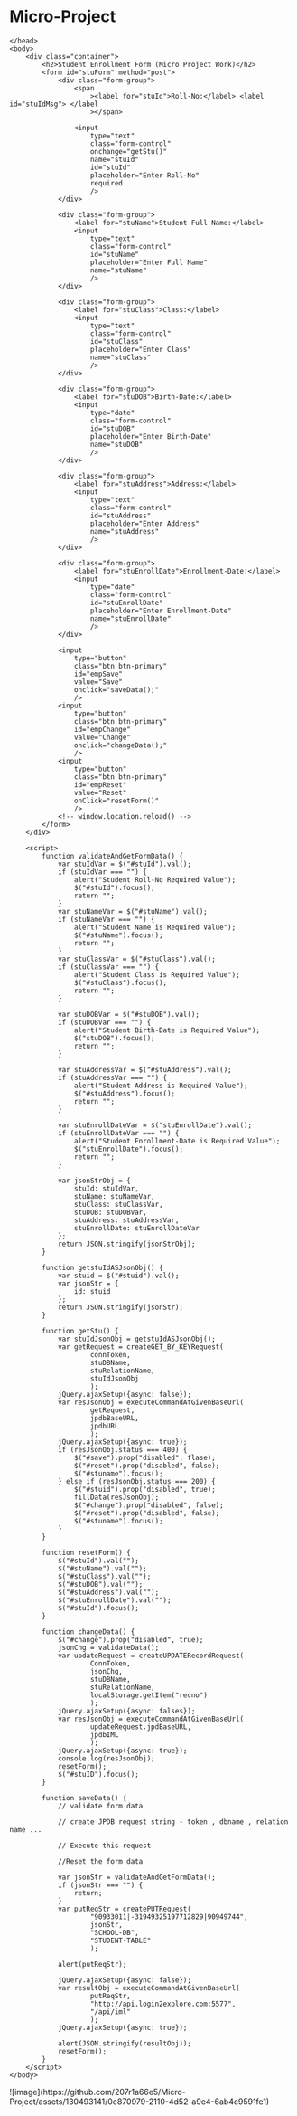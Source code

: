 # Micro-Project
<!DOCTYPE html>
<html lang="en">
    <head>
        <title>Micro Project Work</title>
        <meta charset="utf-8" />
        <meta name="viewport" content="width=device-width, initial-scale=1" />
        <link
            rel="stylesheet"
            href="https://maxcdn.bootstrapcdn.com/bootstrap/3.4.1/css/bootstrap.min.css">
        <script src="https://ajax.googleapis.com/ajax/libs/jquery/3.5.1/jquery.min.js"></script>
        <script src="https://maxcdn.bootstrapcdn.com/bootstrap/3.4.1/js/bootstrap.min.js"></script>
        <script src="http://login2explore.com/jpdb/resources/js/0.0.3/jpdb-commons.js"></script>

    </head>
    <body>
        <div class="container">
            <h2>Student Enrollment Form (Micro Project Work)</h2>
            <form id="stuForm" method="post">
                <div class="form-group">
                    <span
                        ><label for="stuId">Roll-No:</label> <label id="stuIdMsg"> </label
                        ></span>

                    <input
                        type="text"
                        class="form-control"
                        onchange="getStu()"
                        name="stuId"
                        id="stuId"
                        placeholder="Enter Roll-No"
                        required
                        />
                </div>

                <div class="form-group">
                    <label for="stuName">Student Full Name:</label>
                    <input
                        type="text"
                        class="form-control"
                        id="stuName"
                        placeholder="Enter Full Name"
                        name="stuName"
                        />
                </div>

                <div class="form-group">
                    <label for="stuClass">Class:</label>
                    <input
                        type="text"
                        class="form-control"
                        id="stuClass"
                        placeholder="Enter Class"
                        name="stuClass"
                        />
                </div>

                <div class="form-group">
                    <label for="stuDOB">Birth-Date:</label>
                    <input
                        type="date"
                        class="form-control"
                        id="stuDOB"
                        placeholder="Enter Birth-Date"
                        name="stuDOB"
                        />
                </div>

                <div class="form-group">
                    <label for="stuAddress">Address:</label>
                    <input
                        type="text"
                        class="form-control"
                        id="stuAddress"
                        placeholder="Enter Address"
                        name="stuAddress"
                        />
                </div>

                <div class="form-group">
                    <label for="stuEnrollDate">Enrollment-Date:</label>
                    <input
                        type="date"
                        class="form-control"
                        id="stuEnrollDate"
                        placeholder="Enter Enrollment-Date"
                        name="stuEnrollDate"
                        />
                </div>

                <input
                    type="button"
                    class="btn btn-primary"
                    id="empSave"
                    value="Save"
                    onclick="saveData();"
                    />
                <input
                    type="button"
                    class="btn btn-primary"
                    id="empChange"
                    value="Change"
                    onclick="changeData();"
                    />
                <input
                    type="button"
                    class="btn btn-primary"
                    id="empReset"
                    value="Reset"
                    onClick="resetForm()"
                    />
                <!-- window.location.reload() -->
            </form>
        </div>

        <script>
            function validateAndGetFormData() {
                var stuIdVar = $("#stuId").val();
                if (stuIdVar === "") {
                    alert("Student Roll-No Required Value");
                    $("#stuId").focus();
                    return "";
                }
                var stuNameVar = $("#stuName").val();
                if (stuNameVar === "") {
                    alert("Student Name is Required Value");
                    $("#stuName").focus();
                    return "";
                }
                var stuClassVar = $("#stuClass").val();
                if (stuClassVar === "") {
                    alert("Student Class is Required Value");
                    $("#stuClass").focus();
                    return "";
                }

                var stuDOBVar = $("#stuDOB").val();
                if (stuDOBVar === "") {
                    alert("Student Birth-Date is Required Value");
                    $("stuDOB").focus();
                    return "";
                }

                var stuAddressVar = $("#stuAddress").val();
                if (stuAddressVar === "") {
                    alert("Student Address is Required Value");
                    $("#stuAddress").focus();
                    return "";
                }

                var stuEnrollDateVar = $("stuEnrollDate").val();
                if (stuEnrollDateVar === "") {
                    alert("Student Enrollment-Date is Required Value");
                    $("stuEnrollDate").focus();
                    return "";
                }

                var jsonStrObj = {
                    stuId: stuIdVar,
                    stuName: stuNameVar,
                    stuClass: stuClassVar,
                    stuDOB: stuDOBVar,
                    stuAddress: stuAddressVar,
                    stuEnrollDate: stuEnrollDateVar
                };
                return JSON.stringify(jsonStrObj);
            }

            function getstuIdASJsonObj() {
                var stuid = $("#stuid").val();
                var jsonStr = {
                    id: stuid
                };
                return JSON.stringify(jsonStr);
            }

            function getStu() {
                var stuIdJsonObj = getstuIdASJsonObj();
                var getRequest = createGET_BY_KEYRequest(
                        connToken,
                        stuDBName,
                        stuRelationName,
                        stuIdJsonObj
                        );
                jQuery.ajaxSetup({async: false});
                var resJsonObj = executeCommandAtGivenBaseUrl(
                        getRequest,
                        jpdbBaseURL,
                        jpdbURL
                        );
                jQuery.ajaxSetup({async: true});
                if (resJsonObj.status === 400) {
                    $("#save").prop("disabled", flase);
                    $("#reset").prop("disabled", false);
                    $("#stuname").focus();
                } else if (resJsonObj.status === 200) {
                    $("#stuid").prop("disabled", true);
                    fillData(resJsonObj);
                    $("#change").prop("disabled", false);
                    $("#reset").prop("disabled", false);
                    $("#stuname").focus();
                }
            }

            function resetForm() {
                $("#stuId").val("");
                $("#stuName").val("");
                $("#stuClass").val("");
                $("#stuDOB").val("");
                $("#stuAddress").val("");
                $("#stuEnrollDate").val("");
                $("#stuId").focus();
            }

            function changeData() {
                $("#change").prop("disabled", true);
                jsonChg = validateData();
                var updateRequest = createUPDATERecordRequest(
                        ConnToken,
                        jsonChg,
                        stuDBName,
                        stuRelationName,
                        localStorage.getItem("recno")
                        );
                jQuery.ajaxSetup({async: falses});
                var resJsonObj = executeCommandAtGivenBaseUrl(
                        updateRequest.jpdBaseURL,
                        jpdbIML
                        );
                jQuery.ajaxSetup({async: true});
                console.log(resJsonObj);
                resetForm();
                $("#stuID").focus();
            }

            function saveData() {
                // validate form data

                // create JPDB request string - token , dbname , relation name ...

                // Execute this request

                //Reset the form data

                var jsonStr = validateAndGetFormData();
                if (jsonStr === "") {
                    return;
                }
                var putReqStr = createPUTRequest(
                        "90933011|-31949325197712829|90949744",
                        jsonStr,
                        "SCHOOL-DB",
                        "STUDENT-TABLE"
                        );

                alert(putReqStr);

                jQuery.ajaxSetup({async: false});
                var resultObj = executeCommandAtGivenBaseUrl(
                        putReqStr,
                        "http://api.login2explore.com:5577",
                        "/api/iml"
                        );
                jQuery.ajaxSetup({async: true});

                alert(JSON.stringify(resultObj));
                resetForm();
            }
        </script>
    </body>
</html>
![image](https://github.com/207r1a66e5/Micro-Project/assets/130493141/0e870979-2110-4d52-a9e4-6ab4c9591fe1)

